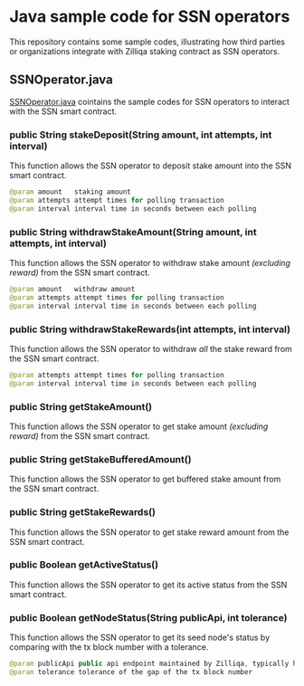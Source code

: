 # Java sample code for SSN operators
This repository contains some sample codes, illustrating how third parties or organizations integrate with Zilliqa staking contract as SSN operators.

## SSNOperator.java
[SSNOperator.java](./src/main/java/com/zilliqa/staking/SSNOperator.java) cointains the sample codes for SSN operators to interact with the SSN smart contract. 

### public String stakeDeposit(String amount, int attempts, int interval)
This function allows the SSN operator to deposit stake amount into the SSN smart contract. 
```java
@param amount   staking amount
@param attempts attempt times for polling transaction
@param interval interval time in seconds between each polling
```

### public String withdrawStakeAmount(String amount, int attempts, int interval)
This function allows the SSN operator to withdraw stake amount *(excluding reward)* from the SSN smart contract. 
```java
@param amount   withdraw amount
@param attempts attempt times for polling transaction
@param interval interval time in seconds between each polling
```

### public String withdrawStakeRewards(int attempts, int interval)
This function allows the SSN operator to withdraw *all* the stake reward from the SSN smart contract.
```java
@param attempts attempt times for polling transaction
@param interval interval time in seconds between each polling
```

### public String getStakeAmount()
This function allows the SSN operator to get stake amount *(excluding reward)* from the SSN smart contract.

### public String getStakeBufferedAmount()
This function allows the SSN operator to get buffered stake amount from the SSN smart contract.

### public String getStakeRewards()
This function allows the SSN operator to get stake reward amount from the SSN smart contract.

###  public Boolean getActiveStatus()
This function allows the SSN operator to get its active status from the SSN smart contract.

### public Boolean getNodeStatus(String publicApi, int tolerance)
This function allows the SSN operator to get its seed node's status by comparing with the tx block number with a tolerance.
```java
@param publicApi public api endpoint maintained by Zilliqa, typically https://dev-api.zilliqa.com for community testnet and https://api.zilliqa.com for mainnet
@param tolerance tolerance of the gap of the tx block number
```